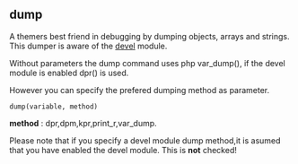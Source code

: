 ## dump

A themers best friend in debugging by dumping objects, arrays and strings.
This dumper is aware of the [devel](http://www.drupal.org/projects/devel) module.

Without parameters the dump command uses php var_dump(), if the devel module is enabled dpr() is used.

However you can specify the prefered dumping method as parameter.
```
dump(variable, method)
```

**method** : dpr,dpm,kpr,print_r,var_dump.

Please note that if you specify a devel module dump method,it is asumed that you have enabled the devel module. This is **not** checked!
